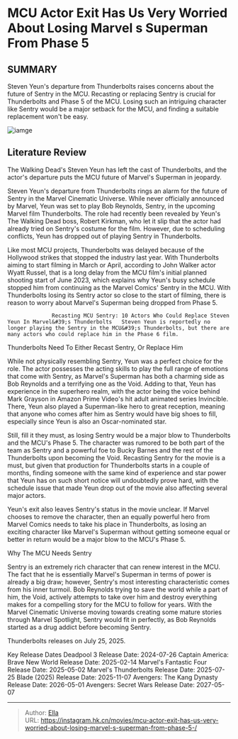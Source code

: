 # MCU Actor Exit Has Us Very Worried About Losing Marvel s Superman From Phase 5 


## SUMMARY 



  Steven Yeun&#39;s departure from Thunderbolts raises concerns about the future of Sentry in the MCU.   Recasting or replacing Sentry is crucial for Thunderbolts and Phase 5 of the MCU.   Losing such an intriguing character like Sentry would be a major setback for the MCU, and finding a suitable replacement won&#39;t be easy.  

![iamge](https://static1.srcdn.com/wordpress/wp-content/uploads/wm/2024/01/steven-yeun-as-glenn-in-the-walking-dead-with-comic-book-art-of-marvel-s-sentry-and-dc-s-superman-at-each-side.jpg)

## Literature Review

The Walking Dead&#39;s Steven Yeun has left the cast of Thunderbolts, and the actor&#39;s departure puts the MCU future of Marvel&#39;s Superman in jeopardy.




Steven Yeun&#39;s departure from Thunderbolts rings an alarm for the future of Sentry in the Marvel Cinematic Universe. While never officially announced by Marvel, Yeun was set to play Bob Reynolds, Sentry, in the upcoming Marvel film Thunderbolts. The role had recently been revealed by Yeun&#39;s The Walking Dead boss, Robert Kirkman, who let it slip that the actor had already tried on Sentry&#39;s costume for the film. However, due to scheduling conflicts, Yeun has dropped out of playing Sentry in Thunderbolts.




Like most MCU projects, Thunderbolts was delayed because of the Hollywood strikes that stopped the industry last year. With Thunderbolts aiming to start filming in March or April, according to John Walker actor Wyatt Russel, that is a long delay from the MCU film&#39;s initial planned shooting start of June 2023, which explains why Yeun&#39;s busy schedule stopped him from continuing as the Marvel Comics&#39; Sentry in the MCU. With Thunderbolts losing its Sentry actor so close to the start of filming, there is reason to worry about Marvel&#39;s Superman being dropped from Phase 5.

                  Recasting MCU Sentry: 10 Actors Who Could Replace Steven Yeun In Marvel&#39;s Thunderbolts   Steven Yeun is reportedly no longer playing the Sentry in the MCU&#39;s Thunderbolts, but there are many actors who could replace him in the Phase 6 film.   


 Thunderbolts Need To Either Recast Sentry, Or Replace Him 
          




While not physically resembling Sentry, Yeun was a perfect choice for the role. The actor possesses the acting skills to play the full range of emotions that come with Sentry, as Marvel&#39;s Superman has both a charming side as Bob Reynolds and a terrifying one as the Void. Adding to that, Yeun has experience in the superhero realm, with the actor being the voice behind Mark Grayson in Amazon Prime Video&#39;s hit adult animated series Invincible. There, Yeun also played a Superman-like hero to great reception, meaning that anyone who comes after him as Sentry would have big shoes to fill, especially since Yeun is also an Oscar-nominated star.

Still, fill it they must, as losing Sentry would be a major blow to Thunderbolts and the MCU&#39;s Phase 5. The character was rumored to be both part of the team as Sentry and a powerful foe to Bucky Barnes and the rest of the Thunderbolts upon becoming the Void. Recasting Sentry for the movie is a must, but given that production for Thunderbolts starts in a couple of months, finding someone with the same kind of experience and star power that Yeun has on such short notice will undoubtedly prove hard, with the schedule issue that made Yeun drop out of the movie also affecting several major actors.






Yeun&#39;s exit also leaves Sentry&#39;s status in the movie unclear. If Marvel chooses to remove the character, then an equally powerful hero from Marvel Comics needs to take his place in Thunderbolts, as losing an exciting character like Marvel&#39;s Superman without getting someone equal or better in return would be a major blow to the MCU&#39;s Phase 5.






 Why The MCU Needs Sentry 
          

Sentry is an extremely rich character that can renew interest in the MCU. The fact that he is essentially Marvel&#39;s Superman in terms of power is already a big draw; however, Sentry&#39;s most interesting characteristic comes from his inner turmoil. Bob Reynolds trying to save the world while a part of him, the Void, actively attempts to take over him and destroy everything makes for a compelling story for the MCU to follow for years. With the Marvel Cinematic Universe moving towards creating some mature stories through Marvel Spotlight, Sentry would fit in perfectly, as Bob Reynolds started as a drug addict before becoming Sentry.






Thunderbolts releases on July 25, 2025.




  Key Release Dates              Deadpool 3 Release Date: 2024-07-26                    Captain America: Brave New World Release Date: 2025-02-14                   Marvel&#39;s Fantastic Four Release Date: 2025-05-02                   Marvel&#39;s Thunderbolts Release Date: 2025-07-25                   Blade (2025) Release Date: 2025-11-07                   Avengers: The Kang Dynasty  Release Date: 2026-05-01                    Avengers: Secret Wars Release Date: 2027-05-07      

---

> Author: [Ella](https://instagram.hk.cn/)  
> URL: https://instagram.hk.cn/movies/mcu-actor-exit-has-us-very-worried-about-losing-marvel-s-superman-from-phase-5-/  

